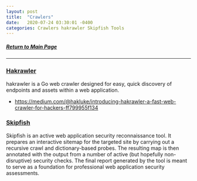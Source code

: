 ```yaml
---
layout: post
title:  "Crawlers"
date:   2020-07-24 03:30:01 -0400
categories: Crawlers hakrawler Skipfish Tools
---
```

##### [Return to Main Page](https://thegetch.github.io/penetration/testing/resources/2020/07/24/Home/)

---

### [Hakrawler](https://github.com/hakluke/hakrawler)

hakrawler is a Go web crawler designed for easy, quick discovery of endpoints and assets within a web application.

- https://medium.com/@hakluke/introducing-hakrawler-a-fast-web-crawler-for-hackers-ff799955f134

### [Skipfish](https://tools.kali.org/web-applications/skipfish)

Skipfish is an active web application security reconnaissance tool. It prepares an interactive sitemap for the targeted site by carrying out a recursive crawl and dictionary-based probes. The resulting map is then annotated with the output from a number of active (but hopefully non-disruptive) security checks. The final report generated by the tool is meant to serve as a foundation for professional web application security assessments.

